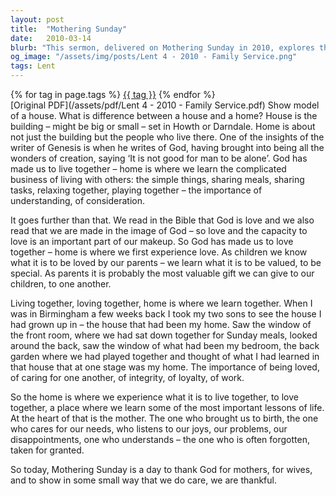 ```yaml
---
layout: post
title:  "Mothering Sunday"
date:   2010-03-14
blurb: "This sermon, delivered on Mothering Sunday in 2010, explores the concept of home and the role of mothers. It emphasizes the importance of living together, loving together, and learning together. The sermon also underscores the significance of mothers, who often go unnoticed and taken for granted, in shaping our lives."
og_image: "/assets/img/posts/Lent 4 - 2010 - Family Service.png"
tags: Lent
---    
```

<div class="tag-pills">
    {% for tag in page.tags %}
    <a href="{{ site.baseurl }}/tag/{{ tag | slugify }}" class="tag-pill">{{ tag }}</a>
    {% endfor %}
</div>
[Original PDF](/assets/pdf/Lent 4 - 2010 - Family Service.pdf)
Show model of a house. What is difference between a house and a home? House is the building – might be big or small – set in Howth or Darndale. Home is about not just the building but the people who live there. One of the insights of the writer of Genesis is when he writes of God, having brought into being all the wonders of creation, saying ‘It is not good for man to be alone’. God has made us to live together – home is where we learn the complicated business of living with others: the simple things, sharing meals, sharing tasks, relaxing together, playing together – the importance of understanding, of consideration.

It goes further than that. We read in the Bible that God is love and we also read that we are made in the image of God – so love and the capacity to love is an important part of our makeup. So God has made us to love together – home is where we first experience love. As children we know what it is to be loved by our parents – we learn what it is to be valued, to be special. As parents it is probably the most valuable gift we can give to our children, to one another.

Living together, loving together, home is where we learn together. When I was in Birmingham a few weeks back I took my two sons to see the house I had grown up in – the house that had been my home. Saw the window of the front room, where we had sat down together for Sunday meals, looked around the back, saw the window of what had been my bedroom, the back garden where we had played together and thought of what I had learned in that house that at one stage was my home. The importance of being loved, of caring for one another, of integrity, of loyalty, of work.

So the home is where we experience what it is to live together, to love together, a place where we learn some of the most important lessons of life. At the heart of that is the mother. The one who brought us to birth, the one who cares for our needs, who listens to our joys, our problems, our disappointments, one who understands – the one who is often forgotten, taken for granted.

So today, Mothering Sunday is a day to thank God for mothers, for wives, and to show in some small way that we do care, we are thankful.
